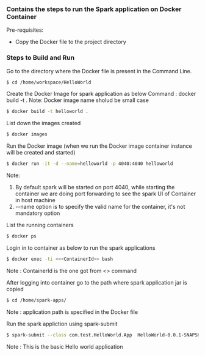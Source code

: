 
### Contains the steps to run the Spark application on Docker Container

Pre-requisites:

* Copy the Docker file to the project directory

### Steps to Build and Run

Go to the directory where the Docker file is present in the Command Line.
```sh
$ cd /home/workspace/HelloWorld
```
Create the Docker Image for spark application as below
Command : docker build -t <image-name> .
Note: Docker image name sholud be small case
```sh
$ docker build -t helloworld .
```

List down the images created

```sh
$ docker images
```

Run the Docker image 
(when we run the Docker image container instance will be created and started)
```sh
$ docker run -it -d --name=helloworld -p 4040:4040 helloworld
```
Note: 
1. By default spark will be started on port 4040, while starting the container we are doing port forwarding to see the spark UI of Container in host machine
2. --name option is to specify the valid name for the container, it's not mandatory option

List the running containers
```sh
$ docker ps
```

Login in to container as below to run the spark applications
```sh
$ docker exec -ti <<<ContainerId>> bash
```
Note : ContainerId is the one got from <<docker ps>> command  

After logging into container go to the path where spark application jar is copied 
```sh
$ cd /home/spark-apps/
```
Note : application path is specified in the Docker file

Run the spark appliction using spark-submit
```sh
$ spark-submit --class com.test.HelloWorld.App  HelloWorld-0.0.1-SNAPSHOT.jar
```
Note : This is the basic Hello world application 


